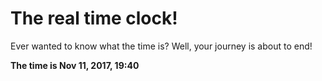 # The real time clock!

Ever wanted to know what the time is? Well, your journey is about to end!

**The time is Nov 11, 2017, 19:40**